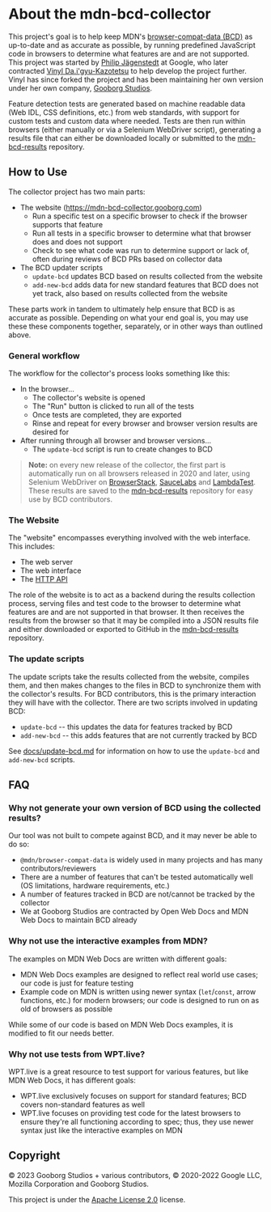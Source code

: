 # About the mdn-bcd-collector

This project's goal is to help keep MDN's [browser-compat-data (BCD)](https://github.com/mdn/browser-compat-data) as up-to-date and as accurate as possible, by running predefined JavaScript code in browsers to determine what features are and are not supported. This project was started by [Philip Jägenstedt](https://foolip.org/) at Google, who later contracted [Vinyl Da.i'gyu-Kazotetsu](https://www.queengoob.org) to help develop the project further. Vinyl has since forked the project and has been maintaining her own version under her own company, [Gooborg Studios](https://www.gooborg.com).

Feature detection tests are generated based on machine readable data (Web IDL, CSS definitions, etc.) from web standards, with support for custom tests and custom data where needed. Tests are then run within browsers (either manually or via a Selenium WebDriver script), generating a results file that can either be downloaded locally or submitted to the [mdn-bcd-results](https://github.com/GooborgStudios/mdn-bcd-results) repository.

## How to Use

The collector project has two main parts:

- The website (https://mdn-bcd-collector.gooborg.com)
  - Run a specific test on a specific browser to check if the browser supports that feature
  - Run all tests in a specific browser to determine what that browser does and does not support
  - Check to see what code was run to determine support or lack of, often during reviews of BCD PRs based on collector data
- The BCD updater scripts
  - `update-bcd` updates BCD based on results collected from the website
  - `add-new-bcd` adds data for new standard features that BCD does not yet track, also based on results collected from the website

These parts work in tandem to ultimately help ensure that BCD is as accurate as possible. Depending on what your end goal is, you may use these these components together, separately, or in other ways than outlined above.

### General workflow

The workflow for the collector's process looks something like this:

- In the browser...
  - The collector's website is opened
  - The "Run" button is clicked to run all of the tests
  - Once tests are completed, they are exported
  - Rinse and repeat for every browser and browser version results are desired for
- After running through all browser and browser versions...
  - The `update-bcd` script is run to create changes to BCD

> **Note:** on every new release of the collector, the first part is automatically run on all browsers released in 2020 and later, using Selenium WebDriver on [BrowserStack](https://www.browserstack.com/open-source), [SauceLabs](https://opensource.saucelabs.com/) and [LambdaTest](https://www.lambdatest.com/hyperexecute). These results are saved to the [mdn-bcd-results](https://github.com/GooborgStudios/mdn-bcd-results) repository for easy use by BCD contributors.

### The Website

The "website" encompasses everything involved with the web interface. This includes:

- The web server
- The web interface
- The [HTTP API](./http-api.md)

The role of the website is to act as a backend during the results collection process, serving files and test code to the browser to determine what features are and are not supported in that browser. It then receives the results from the browser so that it may be compiled into a JSON results file and either downloaded or exported to GitHub in the [mdn-bcd-results](https://github.com/GooborgStudios/mdn-bcd-results) repository.

### The update scripts

The update scripts take the results collected from the website, compiles them, and then makes changes to the files in BCD to synchronize them with the collector's results. For BCD contributors, this is the primary interaction they will have with the collector. There are two scripts involved in updating BCD:

- `update-bcd` -- this updates the data for features tracked by BCD
- `add-new-bcd` -- this adds features that are not currently tracked by BCD

See [docs/update-bcd.md](./update-bcd.md) for information on how to use the `update-bcd` and `add-new-bcd` scripts.

## FAQ

### Why not generate your own version of BCD using the collected results?

Our tool was not built to compete against BCD, and it may never be able to do so:

- `@mdn/browser-compat-data` is widely used in many projects and has many contributors/reviewers
- There are a number of features that can't be tested automatically well (OS limitations, hardware requirements, etc.)
- A number of features tracked in BCD are not/cannot be tracked by the collector
- We at Gooborg Studios are contracted by Open Web Docs and MDN Web Docs to maintain BCD already

### Why not use the interactive examples from MDN?

The examples on MDN Web Docs are written with different goals:

- MDN Web Docs examples are designed to reflect real world use cases; our code is just for feature testing
- Example code on MDN is written using newer syntax (`let`/`const`, arrow functions, etc.) for modern browsers; our code is designed to run on as old of browsers as possible

While some of our code is based on MDN Web Docs examples, it is modified to fit our needs better.

### Why not use tests from WPT.live?

WPT.live is a great resource to test support for various features, but like MDN Web Docs, it has different goals:

- WPT.live exclusively focuses on support for standard features; BCD covers non-standard features as well
- WPT.live focuses on providing test code for the latest browsers to ensure they're all functioning according to spec; thus, they use newer syntax just like the interactive examples on MDN

## Copyright

© 2023 Gooborg Studios + various contributors, © 2020-2022 Google LLC, Mozilla Corporation and Gooborg Studios.

This project is under the [Apache License 2.0](https://www.apache.org/licenses/LICENSE-2.0.html) license.
